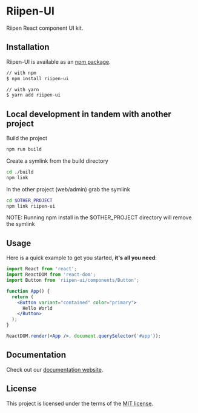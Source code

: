 # Riipen-UI

Riipen React component UI kit.

## Installation

Riipen-UI is available as an [npm package](https://www.npmjs.com/package/riipen-ui).

```sh
// with npm
$ npm install riipen-ui

// with yarn
$ yarn add riipen-ui
```

## Local development in tandem with another project

Build the project
```sh
npm run build
```

Create a symlink from the build directory
```sh
cd ./build
npm link
```

In the other project (web/admin) grab the symlink
```sh
cd $OTHER_PROJECT
npm link riipen-ui
```

NOTE: Running npm install in the $OTHER_PROJECT directory will remove the symlink

## Usage

Here is a quick example to get you started, **it's all you need**:


```jsx
import React from 'react';
import ReactDOM from 'react-dom';
import Button from 'riipen-ui/components/Button';

function App() {
  return (
    <Button variant="contained" color="primary">
      Hello World
    </Button>
  );
}

ReactDOM.render(<App />, document.querySelector('#app'));
```

## Documentation

Check out our [documentation website](https://ui.riipen.com).

## License

This project is licensed under the terms of the [MIT license](/LICENSE).
